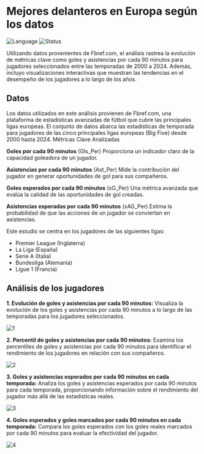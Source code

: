 # Mejores delanteros en Europa según los datos

</h1>
<p align="left">
  <img src="https://img.shields.io/badge/Language-R-blue" alt="Language">
  <img src="https://img.shields.io/badge/Status-Active-brightgreen" alt="Status">
</p>
<p align="left">
 
</p>

Utilizando datos provenientes de Fbref.com, el análisis rastrea la evolución de métricas clave como goles y asistencias por cada 90 minutos para jugadores seleccionados entre las temporadas de 2000 a 2024. Además, incluyo visualizaciones interactivas que muestran las tendencias en el desempeño de los jugadores a lo largo de los años.

## Datos
Los datos utilizados en este análisis provienen de Fbref.com, una plataforma de estadísticas avanzadas de fútbol que cubre las principales ligas europeas. El conjunto de datos abarca las estadísticas de temporada para jugadores de las cinco principales ligas europeas (Big Five) desde 2000 hasta 2024.
Métricas Clave Analizadas

**Goles por cada 90 minutos** (Gls_Per)
Proporciona un indicador claro de la capacidad goleadora de un jugador.

**Asistencias por cada 90 minutos** (Ast_Per)
Mide la contribución del jugador en generar oportunidades de gol para sus compañeros.

**Goles esperados por cada 90 minutos** (xG_Per)
Una métrica avanzada que evalúa la calidad de las oportunidades de gol creadas.

**Asistencias esperadas por cada 90 minutos** (xAG_Per)
Estima la probabilidad de que las acciones de un jugador se conviertan en asistencias.




Este estudio se centra en los jugadores de las siguientes ligas:

- Premier League (Inglaterra)
- La Liga (España)
- Serie A (Italia)
- Bundesliga (Alemania)
- Ligue 1 (Francia)



## Análisis de los jugadores


**1. Evolución de goles y asistencias por cada 90 minutos:** Visualiza la evolución de los goles y asistencias por cada 90 minutos a lo largo de las temporadas para los jugadores seleccionados.

![1](https://github.com/BORJAMOME/Top_goals_scorer/assets/19588053/61eee283-001c-40f2-8b06-d85dac080d18)

**2. Percentil de goles y asistencias por cada 90 minutos:** Examina los percentiles de goles y asistencias por cada 90 minutos para identificar el rendimiento de los jugadores en relación con sus compañeros.

![2](https://github.com/BORJAMOME/Top_goals_scorer/assets/19588053/fdc4433c-43cd-47f2-957b-0c467d33dac6)

**3. Goles y asistencias esperados por cada 90 minutos en cada temporada:** Analiza los goles y asistencias esperados por cada 90 minutos para cada temporada, proporcionando información sobre el rendimiento del jugador más allá de las estadísticas reales.


![3](https://github.com/BORJAMOME/Top_goals_scorer/assets/19588053/3f61fe72-b470-4184-9167-72a1dc60769b)

**4. Goles esperados y goles marcados por cada 90 minutos en cada temporada:** Compara los goles esperados con los goles reales marcados por cada 90 minutos para evaluar la efectividad del jugador.

![4](https://github.com/BORJAMOME/Top_goals_scorer/assets/19588053/8b40d4b1-1680-422f-820e-ca0b7c78856e)
